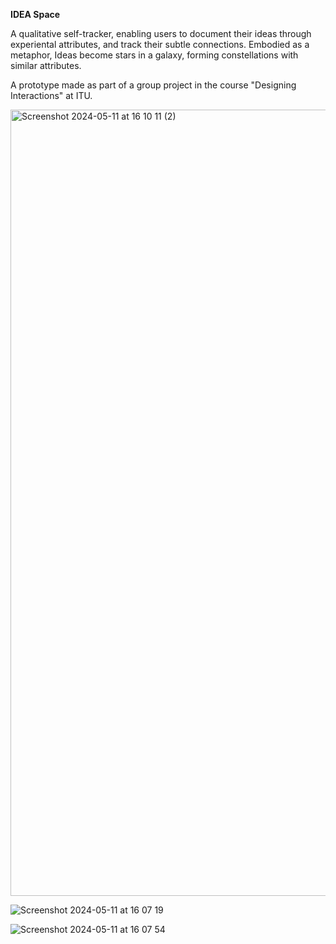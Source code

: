**IDEA Space**

A qualitative self-tracker, enabling users to document their ideas through experiental attributes, and track their subtle connections. Embodied as a metaphor, Ideas become stars in a galaxy, forming constellations with similar attributes.

A prototype made as part of a group project in the course "Designing Interactions" at ITU. 

<img width="1258" alt="Screenshot 2024-05-11 at 16 10 11 (2)" src="https://github.com/user-attachments/assets/10516d2c-722c-4089-9b69-12c2c2759aa3" />

![Screenshot 2024-05-11 at 16 07 19](https://github.com/user-attachments/assets/527f3cf5-be4c-4393-bbd2-2b16fa6dbd57)

![Screenshot 2024-05-11 at 16 07 54](https://github.com/user-attachments/assets/337f74b6-b6ea-4a11-b068-4bd11ea9e9db)



